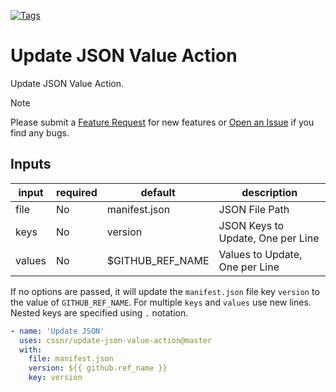 [![Tags](https://github.com/cssnr/update-json-value-action/actions/workflows/tags.yaml/badge.svg)](https://github.com/cssnr/update-json-value-action/actions/workflows/tags.yaml)

# Update JSON Value Action

Update JSON Value Action.

> [!NOTE]  
> Please submit a
> [Feature Request](https://github.com/cssnr/update-json-value-action/discussions/categories/feature-requests)
> for new features or [Open an Issue](https://github.com/cssnr/update-json-value-action/issues) if you find any bugs.

## Inputs

| input  | required | default          | description                       |
|--------|----------|------------------|-----------------------------------|
| file   | No       | manifest.json    | JSON File Path                    |
| keys   | No       | version          | JSON Keys to Update, One per Line |
| values | No       | $GITHUB_REF_NAME | Values to Update, One per Line    |

If no options are passed, it will update the `manifest.json` file key `version` to the value of `GITHUB_REF_NAME`.
For multiple `keys` and `values` use new lines. Nested keys are specified using `.` notation.

```yaml
- name: 'Update JSON'
  uses: cssnr/update-json-value-action@master
  with:
    file: manifest.json
    version: ${{ github.ref_name }}
    key: version
```
